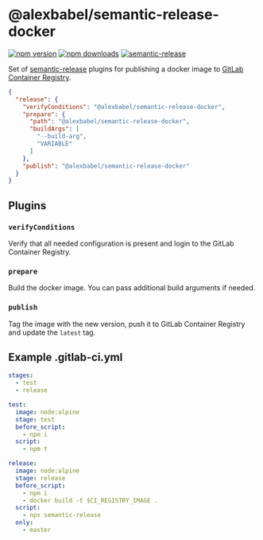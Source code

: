 # @alexbabel/semantic-release-docker

[![npm version](https://img.shields.io/npm/v/@alexbabel/semantic-release-docker.svg)](https://www.npmjs.com/package/@alexbabel/semantic-release-docker)
[![npm downloads](https://img.shields.io/npm/dm/@alexbabel/semantic-release-docker.svg)](https://www.npmjs.com/package/@alexbabel/semantic-release-docker)
[![semantic-release](https://img.shields.io/badge/%20%20%F0%9F%93%A6%F0%9F%9A%80-semantic--release-e10079.svg)](https://github.com/semantic-release/semantic-release)

Set of [semantic-release](https://github.com/semantic-release/semantic-release) plugins for publishing a docker image to [GitLab Container Registry](https://docs.gitlab.com/ce/user/project/container_registry.html).

```json
{
  "release": {
    "verifyConditions": "@alexbabel/semantic-release-docker",
    "prepare": {
      "path": "@alexbabel/semantic-release-docker",
      "buildArgs": [
        "--build-arg",
        "VARIABLE"
      ]
    },
    "publish": "@alexbabel/semantic-release-docker"
  }
}
```

## Plugins

### `verifyConditions`

Verify that all needed configuration is present and login to the GitLab Container Registry.

### `prepare`

Build the docker image. You can pass additional build arguments if needed.

### `publish`

Tag the image with the new version, push it to GitLab Container Registry and update the `latest` tag.

## Example .gitlab-ci.yml

```yml
stages:
  - test
  - release

test:
  image: node:alpine
  stage: test
  before_script:
    - npm i
  script:
    - npm t

release:
  image: node:alpine
  stage: release
  before_script:
    - npm i
    - docker build -t $CI_REGISTRY_IMAGE .
  script:
    - npx semantic-release
  only:
    - master
```
